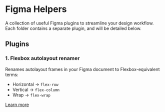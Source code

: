 # Figma Helpers

A collection of useful Figma plugins to streamline your design workflow. Each folder contains a separate plugin, and will be detailed below.

## Plugins

### 1. Flexbox autolayout renamer
Renames autolayout frames in your Figma document to Flexbox-equivalent terms:
- Horizontal → `flex-row`
- Vertical → `flex-column`
- Wrap → `flex-wrap`

[Learn more](./flexbox-autolayout-renamer/README.md)

